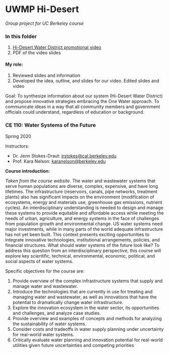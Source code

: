 # UWMP Hi-Desert
*Group project for UC Berkeley course*

### In this folder
1. [Hi-Desert Water District promotional video](https://drive.google.com/file/d/1qKQ2MAuGTp0ABMX376DwJhWwabBOeoEl/view?usp=sharing)
2. PDF of the video slides

#### My role:
1. Reviewed slides and information
2. Developed the idea, outline, and slides for our video. Edited slides and video

Goal: To synthesize information about our system (Hi-Desert Water District) and propose innovative strategies
embracing the One Water approach. To communicate ideas in a way that all community members and government officials 
could understand, regardless of education or background.

### CE 110: Water Systems of the Future

Spring 2020

Instructors:
* Dr. Jenn Stokes-Draut: jrstokes@cal.berkeley.edu
* Prof. Kara Nelson: karanelson@berkeley.edu

**Course introduction:** 

*Taken from the course website*. The water and wastewater systems that serve human populations are
diverse, complex, expensive, and have long lifetimes. The infrastructure (reservoirs, canals,
pipe networks, treatment plants) also has significant impacts on the environment (modification
of ecosystems, energy and materials use, greenhouse gas emissions, nutrient cycles). An
interdisciplinary understanding is needed to design and manage these systems to provide
equitable and affordable access while meeting the needs of urban, agriculture, and energy
systems in the face of challenges from population growth and environmental change. US water
systems need major investments, while in many parts of the world adequate infrastructure has
not yet been built. This context presents exciting opportunities to integrate innovative
technologies, institutional arrangements, policies, and financial structures. What should water
systems of the future look like? To address this question from an interdisciplinary perspective,
this course will explore key scientific, technical, environmental, economic, political, and social
aspects of water systems.

Specific objectives for the course are:
1. Provide overview of the complex infrastructure systems that supply and manage water
and wastewater.
2. Introduce the technologies that are currently in use for treating and managing water and
wastewater, as well as innovations that have the potential to dramatically change water
infrastructure.
3. Explore the innovation ecosystem in the water sector, its opportunities and challenges,
and analyze case studies.
4. Provide overview and examples of concepts and methods for analyzing the sustainability
of water systems.
5. Consider costs and tradeoffs in water supply planning under uncertainty for real-world
water systems.
6. Critically evaluate water planning and innovation potential for real-world utilities given
future uncertainties and competing priorities

